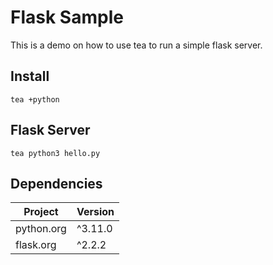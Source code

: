 # Flask Sample

This is a demo on how to use tea to run a simple flask server.

## Install

`tea +python`

## Flask Server

`tea python3 hello.py`

## Dependencies

| Project     | Version |
|-------------|---------|
| python.org  | ^3.11.0 |
| flask.org   | ^2.2.2  |